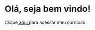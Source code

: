 <h1>Olá, seja bem vindo!</h1>
<p> Clique<a href="https://maicodaniel.github.io/curriculo/" target="_blank"> aqui </a> para acessar meu curriculo</p>

